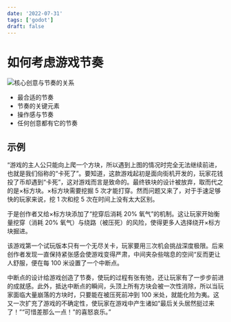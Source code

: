 ```yaml
---
date: '2022-07-31'
tags: ['godot']
draft: false
---
```


# 如何考虑游戏节奏

<img data-id="20240608183127" src="https://cdn.ipfsscan.io/weibo/large/005ZoLfCgy1hqi4kkjapuj30z40hwjuq.jpg" alt="核心创意与节奏的关系" />

- 最合适的节奏
- 节奏的关键元素
- 操作感与节奏
- 任何创意都有它的节奏


## 示例

“游戏的主人公只能向上爬一个方块，所以遇到上图的情况时完全无法继续前进，也就是我们俗称的“卡死了”。要知道，这款游戏起初是面向街机开发的，玩家花钱投了币却遇到“卡死”，这对游戏而言是致命的。最终铁块的设计被放弃，取而代之的是×标方块。×标方块需要挖掘 5 次才能打穿。然而问题又来了，对于手速足够快的玩家来说，挖 1 次和挖 5 次在时间上没有太大区别。

于是创作者又给×标方块添加了“挖穿后消耗 20% 氧气”的机制。这让玩家开始衡量挖穿（消耗 20% 氧气）与绕路（被压死）的风险，使得更多人选择绕开×标方块掘进。

该游戏第一个试玩版本只有一个无尽关卡，玩家要用三次机会挑战深度极限。后来创作者发现一直保持紧张感会使游戏变得严肃，中间夹杂些喘息的空间“反而更让人舒服，便在每 100 米设置了一个中断点。

中断点的设计给游戏创造了节奏，使玩的过程有张有弛，还让玩家有了一步步前进的成就感。此外，抵达中断点的瞬间，头顶上所有方块会被一次性消除，所以当玩家面临大量崩落的方块时，只要能在被压死前冲到 100 米处，就能化险为夷。这又一次扩充了游戏的不确定性，使玩家在游戏中产生诸如“最后关头居然挺过来了！”“可惜差那么一点！”的喜怒哀乐。”
